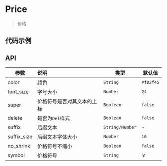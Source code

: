 # Price

> 价格

## 代码示例

<test></test>

<script>
  import test from '@/pages/demo/Price.vue';

  export default {
    components: {
      test
    }
  }
</script>

## API

| 参数 | 说明 | 类型 | 默认值 |
| ----|:-----| ---- | ---- |
| color | 颜色 | `String` | `#f02f45` |
| font_size | 字号大小 | `Number` | `24` |
| super | 价格符号是否对其文本的上标  | `Boolean` | `false` |
| delete | 是否为`Del`样式  | `Boolean` | `false` |
| suffix | 后缀文本  | `String/Number` | - |
| suffix_size | 后缀文本字体大小  | `Number` | `16` |
| no_shrink | 价格符号不缩小  | `Boolean` | `false` |
| symbol | 价格符号  | `String` | `￥` |
